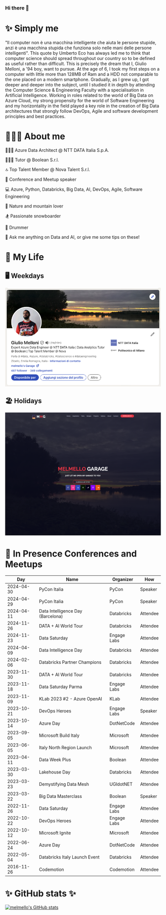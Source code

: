 ### Hi there 👋

# ✨ Simply me

"Il computer non è una macchina intelligente che aiuta le persone stupide, anzi è una macchina stupida che funziona solo nelle mani delle persone intelligenti".
This quote by Umberto Eco has always led me to think that computer science should spread throughout our country so to be defined as useful rather than difficult. This is precisely the dream that I, Giulio Melloni, a '94 boy, want to pursue. At the age of 6, I took my first steps on a computer with little more than 128MB of Ram and a HDD not comparable to the one placed on a modern smartphone. Gradually, as I grew up, I got deeper and deeper into the subject, until I studied it in depth by attending the Computer Science & Engineering Faculty with a specialisation in Artificial Intelligence. Working in roles related to the world of Big Data on Azure Cloud, my strong propensity for the world of Software Engineering and my horizontality in the field played a key role in the creation of Big Data architectures that strongly follow DevOps, Agile and software development principles and best practices.

# 🤷🏼‍♂️ About me

👨🏼‍💻 Azure Data Architect @ NTT DATA Italia S.p.A.

👨🏻‍🏫 Tutor @ Boolean S.r.l.

🔝 Top Talent Member @ Nova Talent S.r.l.

🤩 Conference and Meetup speaker

💻 Azure, Python, Databricks, Big Data, AI, DevOps, Agile, Software Engineering

🌱 Nature and mountain lover

🏂 Passionate snowboarder

🥁 Drummer

💬 Ask me anything on Data and AI, or give me some tips on these!

# 🧬 My Life

## 🖥️ Weekdays

[![Alt text](img/linkedin.png "a title")](https://www.linkedin.com/in/melmello/)

## 🏖️ Holidays

[![Alt text](img/website.png "a title")](https://melmellogarage.xyz)

# 📅 In Presence Conferences and Meetups

| Day        | Name                              | Organizer   | How      |
| ---------- | --------------------------------- | ----------- | -------- |
| 2024-04-30 | PyCon Italia                      | PyCon       | Speaker  |
| 2024-04-29 | PyCon Italia                      | PyCon       | Speaker  |
| 2024-04-11 | Data Intelligence Day (Barcelona) | Databricks  | Attendee |
| 2024-11-26 | DATA + AI World Tour              | Databricks  | Attendee |
| 2024-11-23 | Data Saturday                     | Engage Labs | Attendee |
| 2024-04-09 | Data Intelligence Day             | Databricks  | Attendee |
| 2024-02-06 | Databricks Partner Champions      | Databricks  | Attendee |
| 2023-11-30 | DATA + AI World Tour              | Databricks  | Attendee |
| 2023-11-18 | Data Saturday Parma               | Engage Labs | Attendee |
| 2023-11-09 | KLab 2023 #2 - Azure OpenAI       | KLab        | Attendee |
| 2023-10-21 | DevOps Heroes                     | Engage Labs | Speaker  |
| 2023-10-14 | Azure Day                         | DotNetCode  | Attendee |
| 2023-09-05 | Microsoft Build Italy             | Microsoft   | Attendee |
| 2023-06-05 | Italy North Region Launch         | Microsoft   | Attendee |
| 2023-04-11 | Data Week Plus                    | Boolean     | Attendee |
| 2023-03-30 | Lakehouse Day                     | Databricks  | Attendee |
| 2023-03-23 | Demystifying Data Mesh            | UGIdotNET   | Attendee |
| 2023-03-22 | Big Data Masterclass              | Boolean     | Speaker  |
| 2022-11-26 | Data Saturday                     | Engage Labs | Attendee |
| 2022-10-22 | DevOps Heroes                     | Engage Labs | Attendee |
| 2022-10-12 | Microsoft Ignite                  | Microsoft   | Attendee |
| 2022-06-24 | Azure Day                         | DotNetCode  | Attendee |
| 2022-05-04 | Databricks Italy Launch Event     | Databricks  | Attendee |
| 2016-11-26 | Codemotion                        | Codemotion  | Attendee |

# ✨ GitHub stats ✨

[![melmello's GitHub stats](https://github-readme-stats.vercel.app/api?username=melmello)](https://github.com/melmello/github-readme-stats)
